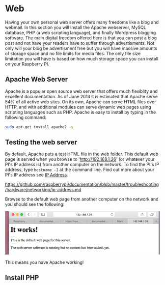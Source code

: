 # Web

Having your own personal web server offers many freedoms like a blog and
webmail.  In this section you will install the Apache webserver, MySQL database,
PHP (a web scripting language), and finally Wordpress blogging software.  The
main digital freedom offered here is that you can post a blog post and not
have your readers have to suffer through advertisments.  Not only will your
blog be advertisment free but you will have massive amounts of storage space
and no file limits for media files.  The only file size limitation you will
have is based on how much storage space you can install on your Raspberry PI.

## Apache Web Server

Apache is a popular open source web server that offers much flexiblity and
excellent documentation.  As of June 2013 it is estimated that Apache serve 54%
of all active web sites.  On its own, Apache can serve HTML files over HTTP, and
with additional modules can serve dynamic web pages using scripting languages
such as PHP.  Apache is easy to install by typing in the  following command:

```bash
sudo apt-get install apache2 -y
```

## Testing the web server

By default, Apache puts a test HTML file in the web folder.  This default web
page is served when you browse to 'http://192.168.1.26' (or whatever your PI's
IP address is) from another computer on the network.  To find the PI's IP
address, type `hostname -I` at the command line. Find out more about your
PI's IP address see 
[IP Address](https://github.com/raspberrypi/documentation/blob/master/troubleshooting/hardware/networking/ip-address.md).

https://github.com/raspberrypi/documentation/blob/master/troubleshooting/hardware/networking/ip-address.md

Browse to the
default web page from another computer on the network and you should see
the following:

![Apache success message](images/apache-it-works.png)

This means you have Apache working!

## Install PHP



